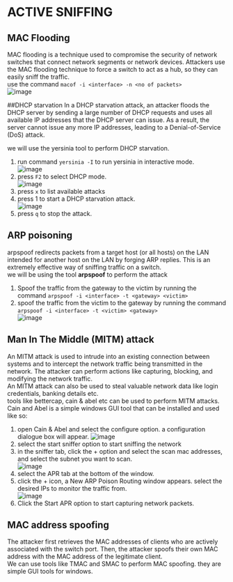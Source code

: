 # ACTIVE SNIFFING

## MAC Flooding
MAC flooding is a technique used to compromise the security of network switches that connect network segments or network devices. Attackers use the MAC flooding technique to force a switch to act as a hub, so they can easily sniff the traffic.<br>
use the command ```macof -i <interface> -n <no of packets>```<br>
![image](https://user-images.githubusercontent.com/56624593/151204105-c8fdb4a3-ac07-4472-9999-423afa61f7a6.png)

##DHCP starvation
In a DHCP starvation attack, an attacker floods the DHCP server by sending a large number of DHCP requests and uses all available IP addresses that the DHCP server can issue. As a result, the server cannot issue any more IP addresses, leading to a Denial-of-Service (DoS) attack.<br>

we will use the yersinia tool to perform DHCP starvation.
1. run command ```yersinia -I``` to run yersinia in interactive mode.<br>
![image](https://user-images.githubusercontent.com/56624593/151206310-e31297a3-1bca-4218-83c2-a0b16338eccd.png)
2. press ```F2``` to select DHCP mode.<br>
![image](https://user-images.githubusercontent.com/56624593/151206428-e1b77262-f0d5-4140-98e9-9b3ba6a9cf4f.png)
3. press ```x``` to list available attacks
4. press 1 to start a DHCP starvation attack.<br>
![image](https://user-images.githubusercontent.com/56624593/151206618-b4a6aaaf-3863-4340-9903-1057cb738954.png)
5. press ```q``` to stop the attack.

## ARP poisoning
arpspoof redirects packets from a target host (or all hosts) on the LAN intended for another host on the LAN by forging ARP replies. This is an extremely effective way of sniffing traffic on a switch.<br>
we will be using the tool **arpspoof** to perform the attack
1. Spoof the traffic from the gateway to the victim by running the command ```arpspoof -i <interface> -t <gateway> <victim>```
2. spoof the traffic from the victim to the gateway by running the command ```arpspoof -i <interface> -t <victim> <gateway>```<br>
![image](https://user-images.githubusercontent.com/56624593/151208545-4d375e98-1b32-4d5f-aae4-42d52972c717.png)

## Man In The Middle (MITM) attack
An MITM attack is used to intrude into an existing connection between systems and to intercept the network traffic being transmitted in the network. The attacker can perform actions like capturing, blocking, and modifying the network traffic.<br>
An MITM attack can also be used to steal valuable network data like login credentials, banking details etc.<br>
tools like bettercap, cain & abel etc can be used to perform MITM attacks. <br>
Cain and Abel is a simple windows GUI tool that can be installed and used like so:<br>
1. open Cain & Abel and select the configure option. a configuration dialogue box will appear. 
![image](https://user-images.githubusercontent.com/56624593/151210787-645fd15b-a41a-46df-aebc-07b4aed4b354.png)<br>
2. select the start sniffer option to start sniffing the network
3. in the sniffer tab, click the + option and select the scan mac addresses, and select the subnet you want to scan.<br>
![image](https://user-images.githubusercontent.com/56624593/151211464-b14c3a79-65f4-4718-b119-b08cb6f5a530.png)
4. select the APR tab at the bottom of the window.
5. click the + icon, a New ARP Poison Routing window appears. select the desired IPs to monitor the traffic from.<br>
![image](https://user-images.githubusercontent.com/56624593/151212074-57c66d09-fec3-4857-9eeb-3109a023b487.png)
6. Click the Start APR option to start capturing network packets.

## MAC address spoofing
The attacker first retrieves the MAC addresses of clients who are actively associated with the switch port. Then, the attacker spoofs their own MAC address with the MAC address of the legitimate client.<br>
We can use tools like TMAC and SMAC to perform MAC spoofing. they are simple GUI tools for windows.

